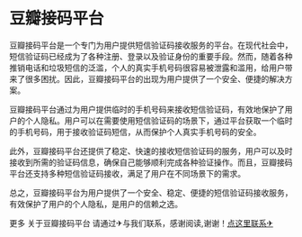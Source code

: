 # 豆瓣接码平台

豆瓣接码平台是一个专门为用户提供短信验证码接收服务的平台。在现代社会中，短信验证码已经成为了各种注册、登录以及验证身份的重要手段。然而，随着各种推销电话和垃圾短信的泛滥，个人的真实手机号码很容易被泄露和滥用，给用户带来了很多困扰。因此，豆瓣接码平台的出现为用户提供了一个安全、便捷的解决方案。

豆瓣接码平台通过为用户提供临时的手机号码来接收短信验证码，有效地保护了用户的个人隐私。用户可以在需要使用短信验证码的场景下，通过平台获取一个临时的手机号码，用于接收验证码短信，从而保护个人真实手机号码的安全。

此外，豆瓣接码平台还提供了稳定、快速的接收短信验证码的服务，用户可以及时接收到所需的验证码信息，确保自己能够顺利完成各种验证操作。而且，豆瓣接码平台还支持多种短信验证码接收，满足了用户在不同场景下的需求。

总之，豆瓣接码平台为用户提供了一个安全、稳定、便捷的短信验证码接收服务，有效保护了用户的个人隐私，是用户的信赖之选。

更多 关于豆瓣接码平台 请通过✈与我们联系，感谢阅读,谢谢！[点这里联系✈](https://w.k02.cc)